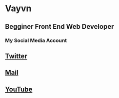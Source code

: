 # Vayvn
## Begginer Front End Web Developer
### My Social Media Account
## [Twitter](https://twitter.com/Vayvin_)
## [Mail](mailto:seyficemy67@gmail.com)
## [YouTube](https://www.youtube.com/channel/UCduszAsrgtDV_S6LksHwgIw)
